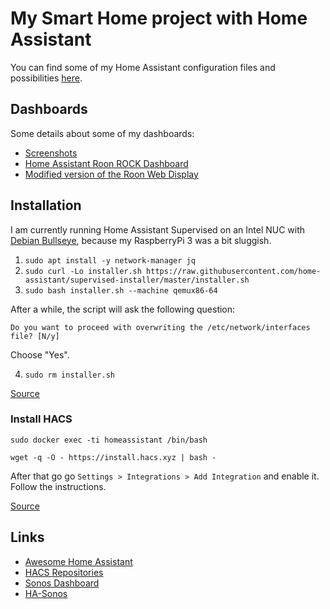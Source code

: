 # My Smart Home project with Home Assistant

You can find some of my Home Assistant configuration files and possibilities [here](https://github.com/florib779/homeassistant-config).

## Dashboards

Some details about some of my dashboards:

* [Screenshots](https://github.com/florib779/homeassistant-config/tree/master/screenshots)
* [Home Assistant Roon ROCK Dashboard](home-assistant-roon-rock-view.md)
* [Modified version of the Roon Web Display](roon-web-display.md)

## Installation

I am currently running Home Assistant Supervised on an Intel NUC with [Debian Bullseye](https://www.debian.org/releases/bullseye/index.en.html), because my RaspberryPi 3 was a bit sluggish.

1. `sudo apt install -y network-manager jq`
2. `sudo curl -Lo installer.sh https://raw.githubusercontent.com/home-assistant/supervised-installer/master/installer.sh`
3. `sudo bash installer.sh --machine qemux86-64`

After a while, the script will ask the following question:

`Do you want to proceed with overwriting the /etc/network/interfaces file? [N/y]`

Choose "Yes".

4. `sudo rm installer.sh`

[Source](https://peyanski.com/how-to-install-home-assistant-supervised-official-way/#Home_Assistant_Supervised_method)

### Install HACS

`sudo docker exec -ti homeassistant /bin/bash`

`wget -q -O - https://install.hacs.xyz | bash -`

After that go go `Settings > Integrations > Add Integration` and enable it. Follow the instructions.

[Source](https://hacs.xyz/docs/installation/installation/)

## Links
* [Awesome Home Assistant](https://www.awesome-ha.com)
* [HACS Repositories](https://hacs-repositories.web.app/)
* [Sonos Dashboard](https://community.home-assistant.io/t/sonos-dashboard/18843)
* [HA-Sonos](https://github.com/vmcosco/HA-Sonos)
